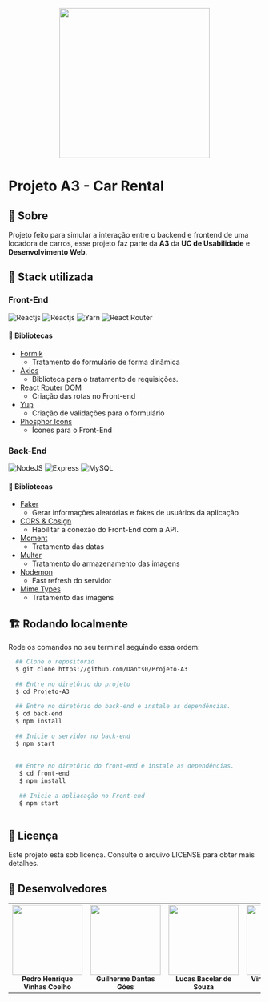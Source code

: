 ﻿<p align="center" >
<img src="https://freesvg.org/img/aiga_car_rental.png" width="300">
</p>

# Projeto A3 - Car Rental

## 💬 Sobre

Projeto feito para simular a interação entre o backend e frontend de uma locadora de carros, esse projeto faz parte da **A3** da **UC de Usabilidade** e **Desenvolvimento Web**.

## 🧪 Stack utilizada

### Front-End
<p> 
 <img src="https://img.shields.io/static/v1?label=&message=Reactjs&color=%2332323240&style=for-the-badge&logo=React" alt="Reactjs">
  <img src="https://img.shields.io/static/v1?label=&message=SCSS&color=%2332323240&style=for-the-badge&logo=sass" alt="Reactjs">
 <img src="https://img.shields.io/static/v1?label=&message=Yarn&color=%2332323240&style=for-the-badge&logo=Yarn" alt="Yarn">
  <img src="https://img.shields.io/static/v1?label=&message=React+Router&color=%2332323240&style=for-the-badge&logo=React+Router" alt="React Router"></a>
</p>

#### **📔 Bibliotecas**
- [Formik](https://formik.org/docs/overview)
  - Tratamento do formulário de forma dinâmica
- [Axios](https://axios-http.com/ptbr/docs/intro)
   - Biblioteca para o tratamento de requisições.
- [React Router DOM](https://reactrouter.com/)
   - Criação das rotas no Front-end
- [Yup](https://www.npmjs.com/package/yup)
   - Criação de validações para o formulário
- [Phosphor Icons](https://phosphoricons.com/)
  - Ícones para o Front-End
### Back-End
<p>
  <img src="https://img.shields.io/static/v1?label=&message=Node&color=%2332323240&style=for-the-badge&logo=Node.js" alt="NodeJS">
  <img src="https://img.shields.io/static/v1?label=&message=Express&color=%2332323240&style=for-the-badge&logo=express" alt="Express">
  <img src="https://img.shields.io/static/v1?label=&message=mysql&color=%2332323240&style=for-the-badge&logo=Mysql" alt="MySQL">
 </p>

#### **📔 Bibliotecas**
- [Faker](https://fakerjs.dev/)
  - Gerar informações aleatórias e fakes de usuários da aplicação
- [CORS & Cosign](https://developer.mozilla.org/pt-BR/docs/Web/HTTP/CORS)
  - Habilitar a conexão do Front-End com a API.
- [Moment](https://momentjs.com/)
  - Tratamento das datas
- [Multer](https://www.npmjs.com/package/multer)
  - Tratamento do armazenamento das imagens
- [Nodemon](https://www.npmjs.com/package/nodemon)
   - Fast refresh do servidor
- [Mime Types](https://www.npmjs.com/package/mime-types)
    - Tratamento das imagens

## 🏗 Rodando localmente

Rode os comandos no seu terminal seguindo essa ordem:

```bash
  ## Clone o repositório 
  $ git clone https://github.com/Dants0/Projeto-A3
  
  ## Entre no diretório do projeto
  $ cd Projeto-A3
   
  ## Entre no diretório do back-end e instale as dependências.
  $ cd back-end
  $ npm install
  
  ## Inicie o servidor no back-end
  $ npm start
  
   
  ## Entre no diretório do front-end e instale as dependências.
   $ cd front-end
   $ npm install
   
   ## Inicie a apliacação no Front-end
   $ npm start
  
```

## 📝 Licença
Este projeto está sob licença. Consulte o arquivo LICENSE para obter mais detalhes.


## 🤝 Desenvolvedores

<table>
  <tr>
    <td align="center">
      <a href="#">
        <img src="https://avatars.githubusercontent.com/u/65927588?v=4" width="140px;" /><br>
        <sub>
          <b>Pedro Henrique Vinhas Coelho</b>
        </sub>
      </a>
    </td>
        <td align="center">
      <a href="#">
        <img src="https://avatars.githubusercontent.com/u/82834363?v=4" width="140px;" ><br>
        <sub>
          <b>Guilherme Dantas Góes</b>
        </sub>
      </a>
    </td>
      <td align="center">
      <a href="#">
        <img src="https://avatars.githubusercontent.com/u/60843500?v=4" width="140px;"/><br>
        <sub>
          <b>Lucas Bacelar de Souza</b>
        </sub>
      </a>
    </td>
    <td align="center">
      <a href="#">
        <img src="https://avatars.githubusercontent.com/u/78942949?v=4" width="140px;"/><br>
        <sub>
          <b>Vinícius Manoel O. Frias </b>
        </sub>
      </a>
    </td>
      <td align="center">
      <a href="#">
        <img src="https://avatars.githubusercontent.com/u/101674369?v=4" width="140px;"/><br>
        <sub>
          <b>Nicolas Pompilio Bastos </b>
        </sub>
      </a>
    </td>
  </tr>
</table>






